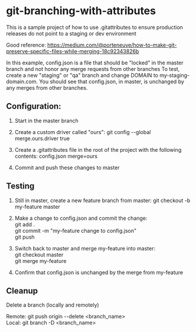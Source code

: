 # git-branching-with-attributes
This is a sample project of how to use .gitattributes to ensure production releases do not point to a staging or dev environment

Good reference:
https://medium.com/@porteneuve/how-to-make-git-preserve-specific-files-while-merging-18c92343826b

In this example, config.json is a file that should be "locked" in the master branch and not honor any merge requests from other branches
To test, create a new "staging" or "qa" branch and change DOMAIN to my-staging-domain.com. You should see that config.json, in master, is unchanged by any merges from other branches.


Configuration:
-----------------------------------------------------

1) Start in the master branch

2) Create a custom driver called "ours": git config --global merge.ours.driver true

3) Create a .gitattributes file in the root of the project with the following contents: config.json merge=ours

4) Commit and push these changes to master


Testing
-----------------------------------------------------

1) Still in master, create a new feature branch from master: git checkout -b my-feature master

2) Make a change to config.json and commit the change:  
git add .  
git commit -m "my-feature change to config.json"  
git push  

3) Switch back to master and merge my-feature into master:  
git checkout master  
git merge my-feature  

4) Confirm that config.json is unchanged by the merge from my-feature


Cleanup
-----------------------------------------------------

Delete a branch (locally and remotely)  
  
Remote: git push origin --delete <branch_name>   
Local:  git branch -D <branch_name>  







  